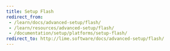 ```yaml
---
title: Setup Flash
redirect_from:
 - /learn/docs/advanced-setup/flash/
 - /learn/resources/advanced-setup/flash/
 - /documentation/setup/platforms/setup-flash/
redirect_to: http://lime.software/docs/advanced-setup/flash/
---
```

